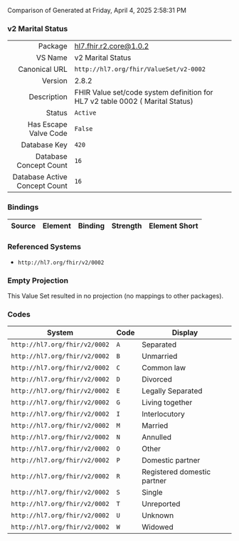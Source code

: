 Comparison of 
Generated at Friday, April 4, 2025 2:58:31 PM

### v2 Marital Status

|      |     |
| ---: | --- |
| Package | hl7.fhir.r2.core@1.0.2 |
| VS Name | v2 Marital Status |
| Canonical URL | `http://hl7.org/fhir/ValueSet/v2-0002` |
| Version | 2.8.2 |
| Description | FHIR Value set/code system definition for HL7 v2 table 0002 ( Marital Status) |
| Status | `Active` |
| Has Escape Valve Code | `False` |
| Database Key | `420` |
| Database Concept Count | `16` |
| Database Active Concept Count | `16` |
### Bindings

| Source | Element | Binding | Strength | Element Short |
| ------ | ------- | ------- | -------- | ------------- |

### Referenced Systems

* `http://hl7.org/fhir/v2/0002`
### Empty Projection

This Value Set resulted in no projection (no mappings to other packages).

### Codes

| System | Code | Display |
| ------ | ---- | ------- |
| `http://hl7.org/fhir/v2/0002` | `A` | Separated |
| `http://hl7.org/fhir/v2/0002` | `B` | Unmarried |
| `http://hl7.org/fhir/v2/0002` | `C` | Common law |
| `http://hl7.org/fhir/v2/0002` | `D` | Divorced |
| `http://hl7.org/fhir/v2/0002` | `E` | Legally Separated |
| `http://hl7.org/fhir/v2/0002` | `G` | Living together |
| `http://hl7.org/fhir/v2/0002` | `I` | Interlocutory |
| `http://hl7.org/fhir/v2/0002` | `M` | Married |
| `http://hl7.org/fhir/v2/0002` | `N` | Annulled |
| `http://hl7.org/fhir/v2/0002` | `O` | Other |
| `http://hl7.org/fhir/v2/0002` | `P` | Domestic partner |
| `http://hl7.org/fhir/v2/0002` | `R` | Registered domestic partner |
| `http://hl7.org/fhir/v2/0002` | `S` | Single |
| `http://hl7.org/fhir/v2/0002` | `T` | Unreported |
| `http://hl7.org/fhir/v2/0002` | `U` | Unknown |
| `http://hl7.org/fhir/v2/0002` | `W` | Widowed |
